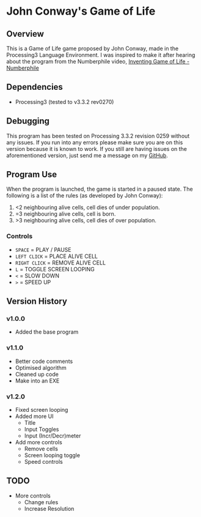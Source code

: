# John Conway's Game of Life
## Overview
This is a Game of Life game proposed by John Conway, made in the Processing3 Language
Environment. I was inspired to make it after hearing about the program from the Numberphile video, [Inventing Game of Life - Numberphile](https://www.youtube.com/watch?v=R9Plq-D1gEk)

## Dependencies
* Processing3 (tested to v3.3.2 rev0270)

## Debugging
This program has been tested on Processing 3.3.2 revision 0259 without any issues.
If you run into any errors please make sure you are on this version because it is
known to work. If you still are having issues on the aforementioned version, just
send me a message on my [GitHub](https://github.com/mattdocherty314).

## Program Use
When the program is launched, the game is started in a paused state. The following
is a list of the rules (as developed by John Conway):
1. &lt;2 neighbouring alive cells, cell dies of under population.
2. =3  neighbouring alive cells, cell is born.
3. &gt;3 neighbouring alive cells, cell dies of over population.

### Controls
* `SPACE` = PLAY / PAUSE
* `LEFT CLICK` = PLACE ALIVE CELL
* `RIGHT CLICK` = REMOVE ALIVE CELL
* `L` = TOGGLE SCREEN LOOPING
* `<` = SLOW DOWN
* `>` = SPEED UP

## Version History
### v1.0.0
* Added the base program

### v1.1.0
* Better code comments
* Optimised algorithm
* Cleaned up code
* Make into an EXE

### v1.2.0
* Fixed screen looping
* Added more UI
	* Title
	* Input Toggles
	* Input (Incr/Decr)meter
* Add more controls
	* Remove cells
	* Screen looping toggle
	* Speed controls

## TODO
* More controls
	* Change rules
	* Increase Resolution